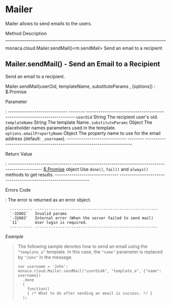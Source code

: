 Mailer
======

Mailer allows to send emails to the users.

  Method                                             Description
  -------------------------------------------------- ------------------------------
  monaca.cloud.Mailer.sendMail()&lt;m.sendMail&gt;   Send an email to a recipient

Mailer.sendMail() - Send an Email to a Recipient
------------------------------------------------

Send an email to a recipient.

Mailer.sendMail(userOid, templateName, substituteParams , \[options\]) : \$.Promise

Parameter

:   ----------------------------- -------- ------------------------------------------------------------------------
      `userOid`                     String   The recipient user's oid.
      `templateName`                String   The template Name.
      `substituteParams`            Object   The placeholder names parameters used in the template.
      `options.emailPropertyName`   Object   The property name to use for the email address (default: `_username`).
      ----------------------------- -------- ------------------------------------------------------------------------

Return Value

:   ------------------------------- ---------------------------------------------------------------
      [\$.Promise](../other) object   Use `done()`, `fail()` and `always()` methods to get results.
      ------------------------------- ---------------------------------------------------------------

Errors Code

:   The error is returned as an error object.

      ---------- ------------------------------------------------------
      `-32602`   Invalid params
      `-32603`   Internal error (When the server failed to send mail)
      `11`       User login is required.
      ---------- ------------------------------------------------------

*Example*

> The following sample denotes how to send an email using the
> `"template_a"` template. In this case, the `"name"` parameter is
> replaced by `"John"` in the message.
>
> ``` {.sourceCode .javascript}
> var username = 'John';
> monaca.cloud.Mailer.sendMail("userOidA", "template_a", {"name": username})
>   .done
>   (
>     function()
>     { /* What to do after sending an email is success. */ }
>   );
> ```

